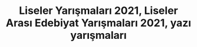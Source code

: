 ---
layout: category
headline: "Liseler Yarışmaları, Liseler Arası Edebiyat Yarışmaları 2021"
title: "Liseler Yarışmaları 2021, Liseler Arası Edebiyat Yarışmaları 2021, yazı yarışmaları"
key: "lise"
description: "Liseler Yarışmaları 2021, liseler arası yarışmalar 2020, lise yarışmaları 2020, yazı yazma yarışması"
permalink: "lise-edebiyat-yarismalari/"
---